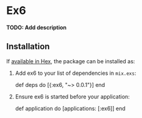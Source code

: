# Ex6

**TODO: Add description**

## Installation

If [available in Hex](https://hex.pm/docs/publish), the package can be installed as:

  1. Add ex6 to your list of dependencies in `mix.exs`:

        def deps do
          [{:ex6, "~> 0.0.1"}]
        end

  2. Ensure ex6 is started before your application:

        def application do
          [applications: [:ex6]]
        end

